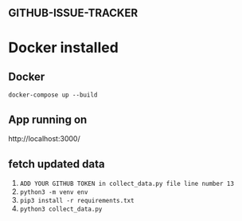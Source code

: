 ## GITHUB-ISSUE-TRACKER

# Docker installed
## Docker 

`docker-compose up --build` 

## App running on 
http://localhost:3000/

## fetch updated data

1) `ADD YOUR GITHUB TOKEN in collect_data.py file line number 13`
2) `python3 -m venv env`
3) `pip3 install -r requirements.txt`
4) `python3 collect_data.py`
